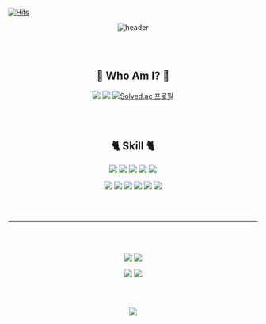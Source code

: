 [![Hits](https://hits.seeyoufarm.com/api/count/incr/badge.svg?url=https%3A%2F%2Fgithub.com%2Fj-miiin&count_bg=%23EDD2F3&title_bg=%23FEE3EC&icon=furrynetwork.svg&icon_color=%239145B6&title=Hello&edge_flat=false)](https://hits.seeyoufarm.com)


<div align="center">

![header](https://capsule-render.vercel.app/api?type=transparent&color=FFBC97&height=130&section=header&text=j-miiin&desc=Android%20Developer&descAlign=80&descAlignY=70&animation=twinkling&fontColor=FFBC97&fontSize=60)

<br></br>

## 🍒 Who Am I? 🍒
<a href="https://github.com/j-miiin"><img src="https://img.shields.io/badge/GitHub-181717?style=flat-square&logo=GitHub&logoColor=fff"/></a> <a href="https://www.notion.so/Who-Am-I-f06b2b2f566c4f899abb4cb280c10fa5"><img src="https://img.shields.io/badge/Portfolio-FFBC97?style=flat-square&logo=Notion&logoColor=fff"/></a> [![Solved.ac 프로필](http://mazassumnida.wtf/api/mini/generate_badge?boj=august_min)](https://solved.ac/august_min)

<br></br>

## 🐈 Skill 🐈
<img src="https://img.shields.io/badge/Android-3DDC84?style=flat-square&logo=Android&logoColor=fff"/> <img src="https://img.shields.io/badge/Kotlin-7F52FF?style=flat-square&logo=Kotlin&logoColor=fff"/> <img src="https://img.shields.io/badge/Java-B8E4F0?style=flat-square&logo=OpenJDK&logoColor=fff"/> <img src="https://img.shields.io/badge/IntelliJ-000957?style=flat-square&logo=IntelliJ IDEA&logoColor=fff"/> <img src="https://img.shields.io/badge/Firebase-FFCA28?style=flat-square&logo=Firebase&logoColor=fff"/>

<img src="https://img.shields.io/badge/Python-3776AB?style=flat-square&logo=Python&logoColor=fff"/> <img src="https://img.shields.io/badge/C-A8B9CC?style=flat-square&logo=C&logoColor=fff"/> <img src="https://img.shields.io/badge/C%23-FFAFAF?style=flat-square&logo=CSharp&logoColor=fff"/> <img src="https://img.shields.io/badge/Unity-000?style=flat-square&logo=Unity&logoColor=fff"/> <img src="https://img.shields.io/badge/Visual Studio-5C2D91?style=flat-square&logo=Visual Studio&logoColor=fff"/> <img src="https://img.shields.io/badge/Visual Studio Code-007ACC?style=flat-square&logo=Visual Studio Code&logoColor=fff"/>

<br></br>

---

<br></br>

<a href="https://github.com/j-miiin/BreakingCodingTest"><img align="center" src="https://github-readme-stats.vercel.app/api/pin/?username=j-miiin&repo=BreakingCodingTest&theme=moltack" /></a> <a href="https://github.com/j-miiin/PLETO_FRONT"><img align="center" src="https://github-readme-stats.vercel.app/api/pin/?username=j-miiin&repo=PLETO_FRONT&theme=moltack" /></a>

</a> <a href="https://github.com/j-miiin/LOOKIE_FRONT_2020"><img align="center" src="https://github-readme-stats.vercel.app/api/pin/?username=j-miiin&repo=LOOKIE_FRONT_2020&theme=moltack" /></a> <a href="https://github.com/j-miiin/Upper_Intermediate_Android_App_2022"><img align="center" src="https://github-readme-stats.vercel.app/api/pin/?username=j-miiin&repo=Upper_Intermediate_Android_App_2022&theme=moltack" /></a>

<br></br>


<img align="center" src="https://github-readme-stats.vercel.app/api?username=j-miiin&show_icons=true&theme=moltack" />





</div>

